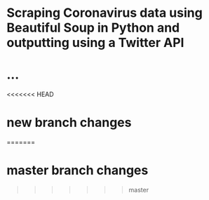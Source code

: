 # Scraping Coronavirus data using Beautiful Soup in Python and outputting using a Twitter API

# ...

<<<<<<< HEAD
# new branch changes
=======
# master branch changes
>>>>>>> master
